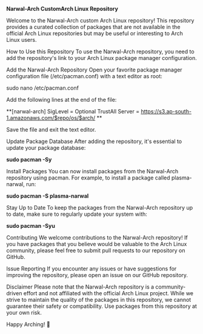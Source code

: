 **Narwal-Arch CustomArch Linux Repository**


Welcome to the Narwal-Arch custom Arch Linux repository! This repository provides a curated collection of packages that are not available in the official Arch Linux repositories but may be useful or interesting to Arch Linux users.

How to Use this Repository
To use the Narwal-Arch repository, you need to add the repository's link to your Arch Linux package manager configuration.

Add the Narwal-Arch Repository
Open your favorite package manager configuration file (/etc/pacman.conf) with a text editor as root:

sudo nano /etc/pacman.conf


Add the following lines at the end of the file:

**[narwal-arch]
SigLevel = Optional TrustAll
Server = https://s3.ap-south-1.amazonaws.com/$repo/os/$arch/
**

Save the file and exit the text editor.

Update Package Database
After adding the repository, it's essential to update your package database:

**sudo pacman -Sy**


Install Packages
You can now install packages from the Narwal-Arch repository using pacman. For example, to install a package called plasma-narwal, run:

**sudo pacman -S plasma-narwal**


Stay Up to Date
To keep the packages from the Narwal-Arch repository up to date, make sure to regularly update your system with:


**sudo pacman -Syu**


Contributing
We welcome contributions to the Narwal-Arch repository! If you have packages that you believe would be valuable to the Arch Linux community, please feel free to submit pull requests to our repository on GitHub.

Issue Reporting
If you encounter any issues or have suggestions for improving the repository, please open an issue on our GitHub repository.

Disclaimer
Please note that the Narwal-Arch repository is a community-driven effort and not affiliated with the official Arch Linux project. While we strive to maintain the quality of the packages in this repository, we cannot guarantee their safety or compatibility. Use packages from this repository at your own risk.

Happy Arching! 🐧
